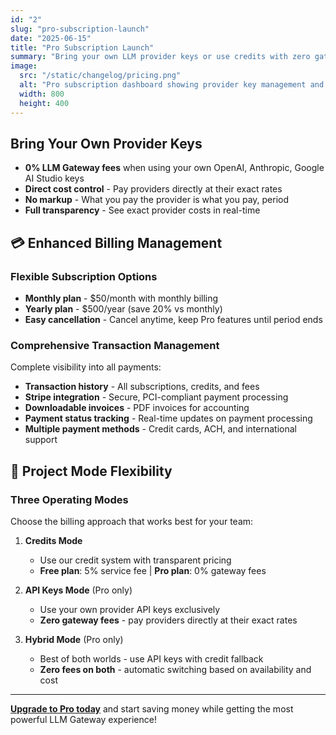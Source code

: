 ```yaml
---
id: "2"
slug: "pro-subscription-launch"
date: "2025-06-15"
title: "Pro Subscription Launch"
summary: "Bring your own LLM provider keys or use credits with zero gateway fees. Includes premium analytics, higher rate limits, and priority email support."
image:
  src: "/static/changelog/pricing.png"
  alt: "Pro subscription dashboard showing provider key management and billing controls"
  width: 800
  height: 400
---
```


## Bring Your Own Provider Keys

- **0% LLM Gateway fees** when using your own OpenAI, Anthropic, Google AI Studio keys
- **Direct cost control** - Pay providers directly at their exact rates
- **No markup** - What you pay the provider is what you pay, period
- **Full transparency** - See exact provider costs in real-time

## 💳 Enhanced Billing Management

### Flexible Subscription Options

- **Monthly plan** - $50/month with monthly billing
- **Yearly plan** - $500/year (save 20% vs monthly)
- **Easy cancellation** - Cancel anytime, keep Pro features until period ends

### Comprehensive Transaction Management

Complete visibility into all payments:

- **Transaction history** - All subscriptions, credits, and fees
- **Stripe integration** - Secure, PCI-compliant payment processing
- **Downloadable invoices** - PDF invoices for accounting
- **Payment status tracking** - Real-time updates on payment processing
- **Multiple payment methods** - Credit cards, ACH, and international support

## 🏢 Project Mode Flexibility

### Three Operating Modes

Choose the billing approach that works best for your team:

1. **Credits Mode**

   - Use our credit system with transparent pricing
   - **Free plan**: 5% service fee | **Pro plan**: 0% gateway fees

2. **API Keys Mode** (Pro only)

   - Use your own provider API keys exclusively
   - **Zero gateway fees** - pay providers directly at their exact rates

3. **Hybrid Mode** (Pro only)
   - Best of both worlds - use API keys with credit fallback
   - **Zero fees on both** - automatic switching based on availability and cost

---

**[Upgrade to Pro today](/dashboard/settings/billing)** and start saving money while getting the most powerful LLM Gateway experience!
